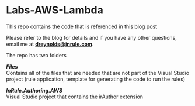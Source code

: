 # Labs-AWS-Lambda

This repo contains the code that is referenced in this [blog post](http://www.inrule.com/resources/blog/inrule-aws-lambda)

Please refer to the blog for details and if you have any other questions, email me at **dreynolds@inrule.com**.

The repo has two folders

**_Files_**  
Contains all of the files that are needed that are not part of the Visual Studio project (rule application, template for generating the code to run the rules)

**_InRule.Authoring.AWS_**  
Visual Studio project that contains the irAuthor extension

